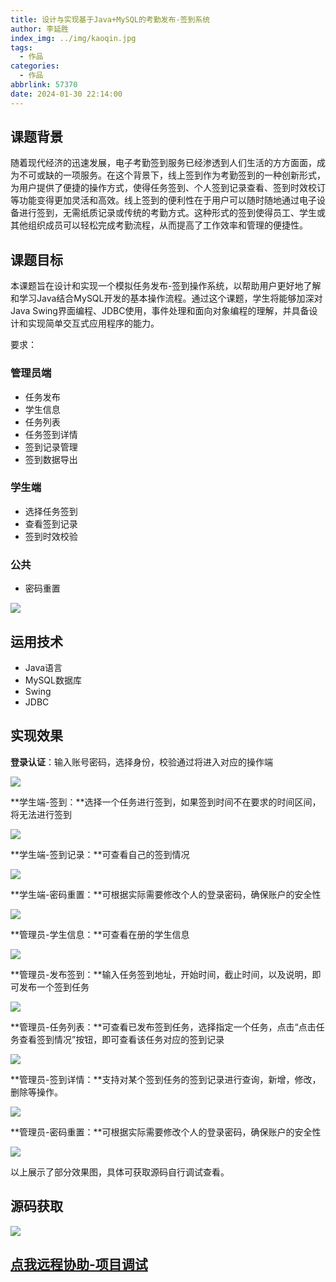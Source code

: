 ```yaml
---
title: 设计与实现基于Java+MySQL的考勤发布-签到系统
author: 李延胜
index_img: ../img/kaoqin.jpg
tags:
  - 作品
categories:
  - 作品
abbrlink: 57370
date: 2024-01-30 22:14:00
---
```

## 课题背景

随着现代经济的迅速发展，电子考勤签到服务已经渗透到人们生活的方方面面，成为不可或缺的一项服务。在这个背景下，线上签到作为考勤签到的一种创新形式，为用户提供了便捷的操作方式，使得任务签到、个人签到记录查看、签到时效校订等功能变得更加灵活和高效。线上签到的便利性在于用户可以随时随地通过电子设备进行签到，无需纸质记录或传统的考勤方式。这种形式的签到使得员工、学生或其他组织成员可以轻松完成考勤流程，从而提高了工作效率和管理的便捷性。

## 课题目标

本课题旨在设计和实现一个模拟任务发布-签到操作系统，以帮助用户更好地了解和学习Java结合MySQL开发的基本操作流程。通过这个课题，学生将能够加深对Java Swing界面编程、JDBC使用，事件处理和面向对象编程的理解，并具备设计和实现简单交互式应用程序的能力。

要求：

### 管理员端

- 任务发布
- 学生信息
- 任务列表
- 任务签到详情
- 签到记录管理
- 签到数据导出

### 学生端

- 选择任务签到
- 查看签到记录
- 签到时效校验

### 公共

- 密码重置

![](http://cdn.qiniu.liyansheng.top/typora/ad.jpg)

## 运用技术

- Java语言
- MySQL数据库
- Swing
- JDBC

## 实现效果

**登录认证**：输入账号密码，选择身份，校验通过将进入对应的操作端

![](http://cdn.qiniu.liyansheng.top/typora/image-20240127222845733.png)

**学生端-签到：**选择一个任务进行签到，如果签到时间不在要求的时间区间，将无法进行签到

![](http://cdn.qiniu.liyansheng.top/typora/image-20240127222904437.png)

**学生端-签到记录：**可查看自己的签到情况

![](http://cdn.qiniu.liyansheng.top/typora/image-20240127222914135.png)

**学生端-密码重置：**可根据实际需要修改个人的登录密码，确保账户的安全性

![](http://cdn.qiniu.liyansheng.top/typora/image-20240127222919812.png)

**管理员-学生信息：**可查看在册的学生信息

![](http://cdn.qiniu.liyansheng.top/typora/image-20240127222941630.png)

**管理员-发布签到：**输入任务签到地址，开始时间，截止时间，以及说明，即可发布一个签到任务

![](http://cdn.qiniu.liyansheng.top/typora/image-20240127222948379.png)

**管理员-任务列表：**可查看已发布签到任务，选择指定一个任务，点击“点击任务查看签到情况”按钮，即可查看该任务对应的签到记录

![](http://cdn.qiniu.liyansheng.top/typora/image-20240127222954770.png)

**管理员-签到详情：**支持对某个签到任务的签到记录进行查询，新增，修改，删除等操作。

![](http://cdn.qiniu.liyansheng.top/typora/image-20240127223003750.png)

**管理员-密码重置：**可根据实际需要修改个人的登录密码，确保账户的安全性

![](http://cdn.qiniu.liyansheng.top/typora/image-20240127230121008.png)

以上展示了部分效果图，具体可获取源码自行调试查看。

## 源码获取

![](http://cdn.qiniu.liyansheng.top/typora/image-20240127230329955.png)



## [点我远程协助-项目调试](https://bbs.csdn.net/topics/615978314)